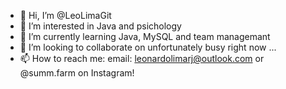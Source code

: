 - 👋 Hi, I’m @LeoLimaGit
- 👀 I’m interested in Java and psichology
- 🌱 I’m currently learning Java, MySQL and team managemant
- 💞️ I’m looking to collaborate on unfortunately busy right now ...
- 📫 How to reach me: email: leonardolimarj@outlook.com or @summ.farm on Instagram!

